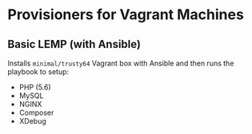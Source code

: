 # Provisioners for Vagrant Machines

## Basic LEMP (with Ansible)

Installs ```minimal/trusty64``` Vagrant box with Ansible and then runs the playbook to setup:

- PHP (5.6)
- MySQL
- NGINX
- Composer
- XDebug
